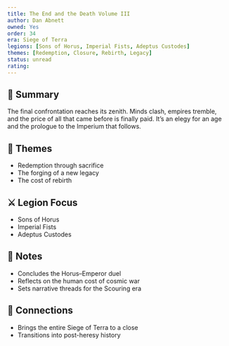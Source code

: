 ```yaml
---
title: The End and the Death Volume III
author: Dan Abnett
owned: Yes
order: 34
era: Siege of Terra
legions: [Sons of Horus, Imperial Fists, Adeptus Custodes]
themes: [Redemption, Closure, Rebirth, Legacy]
status: unread
rating:
---
```


## 🧭 Summary
The final confrontation reaches its zenith. Minds clash, empires tremble, and the price of all that came before is finally paid. It’s an elegy for an age and the prologue to the Imperium that follows.

## 🧠 Themes
- Redemption through sacrifice  
- The forging of a new legacy  
- The cost of rebirth  

## ⚔️ Legion Focus
- Sons of Horus  
- Imperial Fists  
- Adeptus Custodes  

## 📝 Notes
- Concludes the Horus–Emperor duel  
- Reflects on the human cost of cosmic war  
- Sets narrative threads for the Scouring era  

## 🔗 Connections
- Brings the entire Siege of Terra to a close  
- Transitions into post-heresy history  